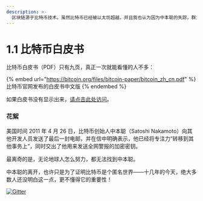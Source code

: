 ```yaml
---
description: >-
  区块链源于比特币技术。虽然比特币已经被以太坊超越，并且我也认为因为中本聪的失踪，群龙无首，导致比特币无法继续更新换代，已经走到了尽头。但《比特币白皮书》仍然是值得我们仔细研读的文献！
---
```


# 1.1 比特币白皮书

比特币白皮书（PDF）只有九页，真正一次就能看懂的人不多：

{% embed url="https://bitcoin.org/files/bitcoin-paper/bitcoin_zh_cn.pdf" %}
比特币官网发布的白皮书中文版
{% endembed %}

如果白皮书没有显示出来，[请点击此处访问](https://bitcoin.org/files/bitcoin-paper/bitcoin\_zh\_cn.pdf)。

### 花絮

美国时间 2011 年 4 月 26 日，比特币创始人中本聪（Satoshi Nakamoto）向其他开发人员发送了最后一封电邮，并在信中明确表示，他已经将专注力“转移到其他事务上”，同时交出了他用来发送全网警报的加密密钥。

最离奇的是，无论地球人怎么努力，都无法找到中本聪。

中本聪的离开，也许只是为了证明比特币是个匿名世界——十几年的今天，绝大多数人还没明白这一点，更不懂得它的重要性！

[![Gitter](https://badges.gitter.im/naturaldao/%E5%8C%BA%E5%9D%97%E9%93%BE%E6%A6%82%E8%AE%BA.svg)](https://gitter.im/naturaldao/%E5%8C%BA%E5%9D%97%E9%93%BE%E6%A6%82%E8%AE%BA)
